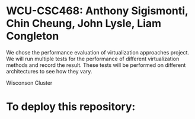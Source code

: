 # WCU-CSC468: Anthony Sigismonti, Chin Cheung, John Lysle, Liam Congleton

We chose the performance evaluation of virtualization approaches project. We will run multiple tests for the performance of different virtualization methods and record the result. These tests will be performed on different architectures to see how they vary.

Wisconson Cluster

# To deploy this repository:
